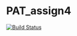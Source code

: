 # PAT_assign4

[![Build Status](https://app.travis-ci.com/harsha-98/PAT_assign4.svg?branch=main)](https://app.travis-ci.com/harsha-98/PAT_assign4)
